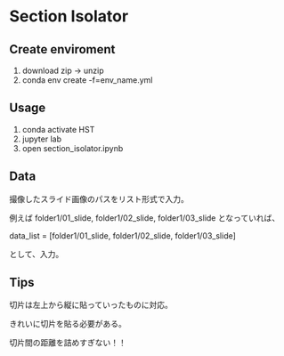 # Section Isolator

## Create enviroment
1. download zip -> unzip
2. conda env create -f=env_name.yml

## Usage
1. conda activate HST
2. jupyter lab
3. open section_isolator.ipynb

## Data
撮像したスライド画像のパスをリスト形式で入力。

例えば folder1/01_slide, folder1/02_slide, folder1/03_slide となっていれば、

data_list = [folder1/01_slide, folder1/02_slide, folder1/03_slide]

として、入力。

## Tips
切片は左上から縦に貼っていったものに対応。

きれいに切片を貼る必要がある。

切片間の距離を詰めすぎない！！

